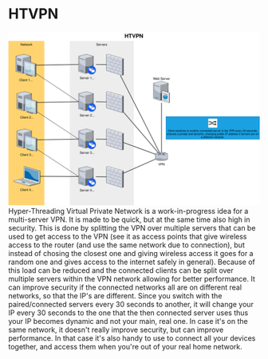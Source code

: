 # HTVPN
![HTVPN Principle Diagram](./HTVPN.drawio.svg)
Hyper-Threading Virtual Private Network is a work-in-progress idea for a multi-server VPN. It is made to be quick, but at the same time also high in security. This is done by splitting the VPN over multiple servers that can be used to get access to the VPN (see it as access points that give wireless access to the router (and use the same network due to connection), but instead of chosing the closest one and giving wireless access it goes for a random one and gives access to the internet safely in general). Because of this load can be reduced and the connected clients can be split over multiple servers within the VPN network allowing for better performance. It can improve security if the connected networks all are on different real networks, so that the IP's are different. Since you switch with the paired/connected servers every 30 seconds to another, it will change your IP every 30 seconds to the one that the then connected server uses thus your IP becomes dynamic and not your main, real one. In case it's on the same network, it doesn't really improve security, but can improve performance. In that case it's also handy to use to connect all your devices together, and access them when you're out of your real home network.
